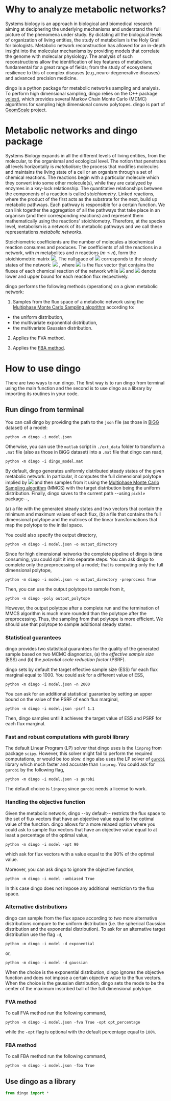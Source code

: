 # Why to analyze metabolic networks?

Systems biology is an approach in biological and biomedical research aiming at deciphering the underlying mechanisms and understand the full picture of the phenomena under study.  By dictating all the biological levels of organization of living entities, the study of metabolism is the Holy Grail for biologists.  Metabolic network reconstruction has allowed for an in-depth insight into the molecular mechanisms by providing models that correlate the genome with molecular physiology.  The analysis of such  reconstructions  allow  the  identification  of  key  features  of  metabolism,  fundamental  for a great range of fields;  from the study of ecosystems resilience to this of complex diseases (e.g.,neuro-degenerative diseases) and advanced precision medicine.  

dingo is a python package for metabolic networks sampling and
analysis. To perform high dimensional sampling, dingo relies on the C++ package [volesti](https://github.com/GeomScale/volume_approximation), which provides several Markov Chain Monte Carlo (MCMC) algorithms for sampling high dimensional convex polytopes. dingo is part of [GeomScale](https://geomscale.github.io/) project.  

# Metabolic networks and dingo package

Systems Biology expands in all the different levels of living entities, from the
molecular, to the organismal and ecological level. The notion that
penetrates all  levels horizontally is *metabolism*; the
process that modifies molecules and  maintains the living state of a
cell or an organism through a set of chemical reactions. The reactions begin with a particular molecule
which they convert into some other molecule(s), while they are catalyzed by
enzymes in a key-lock relationship.
The quantitative relationships between the components of a reaction  is called *stoichiometry*.
Linked reactions, where the product of the first acts as the substrate for the
next, build up metabolic pathways. Each pathway is responsible for a certain
function. We can link together the aggregation of all the pathways that take
place in an organism (and their corresponding reactions)
and represent them mathematically using  the reactions' stoichiometry.
Therefore, at the species level, metabolism is a network of its metabolic pathways and we call
these representations *metabolic networks*.

Stoichiometric coefficients are the number of molecules a biochemical reaction
consumes and produces. The coefficients of all the reactions in a network,
with $m$ metabolites and $n$ reactions ($m \le n$), form
the stoichiometric matrix <img src="https://render.githubusercontent.com/render/math?math=S\in \mathbb{R}^{m\times n}">. 
The nullspace of <img src="https://render.githubusercontent.com/render/math?math=S"> corresponds to the steady states of the network:
<img src="https://render.githubusercontent.com/render/math?math=S \cdot v=0"> ,
where <img src="https://render.githubusercontent.com/render/math?math=v_{lb}\leq v\leq v_{ub}"> is the flux vector that contains  the fluxes
of each chemical reaction of the network while <img src="https://render.githubusercontent.com/render/math?math=v_{lb}">
and <img src="https://render.githubusercontent.com/render/math?math=v_{ub}">
denote lower and upper bound for each reaction flux respectively.

dingo performs the following methods (operations) on a given metabolic network:  

1. Samples from the flux space of a metabolic network using the  [Multiphase Monte Carlo Sampling algorithm](https://arxiv.org/abs/2012.05503) according to:  
- the uniform distribution,
- the multivariate exponential distribution,
- the multivariate Gaussian distribution.

2. Applies the FVA method.

3. Applies the [FBA method](https://www.nature.com/articles/nbt.1614).

# How to use dingo

There are two ways to run dingo. The first way is to run dingo from terminal using the main function and the second is to use dingo as a library by importing its routines in your code.

## Run dingo from terminal

You can call dingo by providing the path to the `json` file (as those in [BiGG](http://bigg.ucsd.edu/models) dataset) of a model:

```
python -m dingo -i model.json
```
Otherwise, you can use the `matlab` script in `./ext_data` folder to transform a `.mat` file (also as those in BiGG dataset) into a `.mat` file that dingo can read,

```
python -m dingo -i dingo_model.mat
```

By default, dingo generates uniformly distributed steady states of the given metabolic network. In particular, it computes the full dimensional polytope implied by <img src="https://render.githubusercontent.com/render/math?math=S \cdot v=0,\ v_{lb}\leq v\leq v_{ub}"> and then samples from it using the [Multiphase Monte Carlo Sampling algorithm](https://arxiv.org/abs/2012.05503) (MMCS) with the target distribution being the uniform distribution. Finally, dingo saves to the current path --using `pickle` package--,  

(a) a file with the generated steady states and two vectors that contain the minimum and maximum values of each flux,
(b) a file that contains the full dimensional polytope and the matrices of the linear transformations that map the polytope to the initial space.

You could also specify the output directory,

```
python -m dingo -i model.json -o output_directory
```

Since for high dimensional networks the complete pipeline of dingo is time consuming, you could split it into separate steps.
You can ask dingo to complete only the preprocessing of a model; that is computing only the full dimensional polytope,

```
python -m dingo -i model.json -o output_directory -preprocess True
```

Then, you can use the output polytope to sample from it,

```
python -m dingo -poly output_polytope
```

However, the output polytope after a complete run and the termination of MMCS algorithm is much more rounded than the polytope after the preprocessing. Thus, the sampling from that polytope is more efficient. We should use that polytope to sample additional steady states.

### Statistical guarantees

dingo provides two statistical guarantees for the quality of the generated sample based on two MCMC diagnostics, (a) the *effective sample size* (ESS)  and (b) the *potential scale reduction factor* (PSRF).  

dingo sets by default the target effective sample size (ESS) for each flux marginal equal to 1000. You could ask for a different value of ESS,

```
python -m dingo -i model.json -n 2000
```

You can ask for an additional statistical guarantee by setting an upper bound on the value of the PSRF of each flux marginal,

```
python -m dingo -i model.json -psrf 1.1
```

Then, dingo samples until it achieves the target value of ESS and PSRF for each flux marginal.  

### Fast and robust computations with gurobi library

The default Linear Program (LP) solver that dingo uses is the `linprog` from package `scipy`. However, this solver might fail to perform the required computations, or would be too slow. dingo also uses the LP solver of [`gurobi`](https://www.gurobi.com/downloads/?campaignid=2027425882&adgroupid=77414946611&creative=406173548636&keyword=gurobi&matchtype=e&gclid=CjwKCAjwpKCDBhBPEiwAFgBzj6dqIVtvMCfl2VQEDb3t4azHbvHN5vKoqcKNtAgHC9iBTlt3kqK2aBoC7CYQAvD_BwE) library which much faster and accurate than `linprog`. You could ask for `gurobi` by the following flag,

```
python -m dingo -i model.json -s gurobi
```

The default choice is `linprog` since `gurobi` needs a license to work.



### Handling the objective function  

Given the metabolic network, dingo --by default-- restricts the flux space to the set of flux vectors that have an objective value equal to the optimal value of the function. dingo allows for a more  relaxed option where you could ask to sample flux vectors that have an objective value equal to at least a percentage of the optimal value,

```unix
python -m dingo -i model -opt 90
```

which ask for flux vectors with a value equal to the 90% of the optimal value.  



Moreover, you can ask dingo to ignore the objective function,

```
python -m dingo -i model -unbiased True
```

In this case dingo does not impose any additional restriction to the flux space.



### Alternative distributions

dingo can sample from the flux space according to two more alternative distributions compare to the uniform distribution (i.e. the spherical Gaussian distribution and the exponential distribution). To ask for an alternative target distribution use the flag `-d`,

```
python -m dingo -i model -d exponential
```

or,

```
python -m dingo -i model -d gaussian
```

When the choice is the exponential distribution, dingo ignores the objective function and does not impose a certain objective value to the flux vectors. When the choice is the gaussian distribution, dingo sets the mode to be the center of the maximum inscribed ball of the full dimensional polytope.



### FVA method

To call FVA method run the following command,

```
python -m dingo -i model.json -fva True -opt opt_percentage
```

while the `-opt` flag is optional with the default percentage equal to `100%`.

### FBA method

To call FBA method run the following command,

```
python -m dingo -i model.json -fba True
```



## Use dingo as a library

```python
from dingo import *
```

